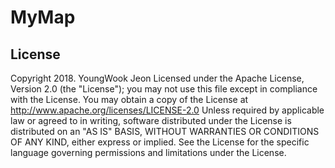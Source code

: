 # MyMap
## License
Copyright 2018. YoungWook Jeon
Licensed under the Apache License, Version 2.0 (the "License"); you may not use this file except in compliance with the License. 
You may obtain a copy of the License at
http://www.apache.org/licenses/LICENSE-2.0
Unless required by applicable law or agreed to in writing, software distributed under the License is distributed on an "AS IS" BASIS, WITHOUT WARRANTIES OR CONDITIONS OF ANY KIND, either express or implied. See the License for the specific language governing permissions and limitations under the License.
